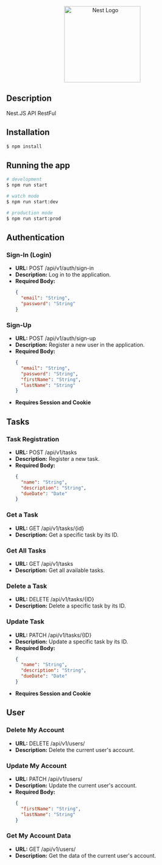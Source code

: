 <p align="center">
  <a href="http://nestjs.com/" target="blank"><img src="https://nestjs.com/img/logo-small.svg" width="200" alt="Nest Logo" /></a>
</p>

[circleci-image]: https://img.shields.io/circleci/build/github/nestjs/nest/master?token=abc123def456
[circleci-url]: https://circleci.com/gh/nestjs/nest


## Description

Nest.JS API RestFul

## Installation

```bash
$ npm install
```

## Running the app

```bash
# development
$ npm run start

# watch mode
$ npm run start:dev

# production mode
$ npm run start:prod
```


## Authentication

### Sign-In (Login)

- **URL:** POST /api/v1/auth/sign-in
- **Description:** Log in to the application.
- **Required Body:**
  ```json
  {
    "email": "String",
    "password": "String"
  }
  ```

### Sign-Up

- **URL:** POST /api/v1/auth/sign-up
- **Description:** Register a new user in the application.
- **Required Body:**
  ```json
  {
    "email": "String",
    "password": "String",
    "firstName": "String",
    "lastName": "String"
  }
  ```
- **Requires Session and Cookie**

## Tasks

### Task Registration

- **URL:** POST /api/v1/tasks
- **Description:** Register a new task.
- **Required Body:**
  ```json
  {
    "name": "String",
    "description": "String",
    "dueDate": "Date"
  }
  ```

### Get a Task

- **URL:** GET /api/v1/tasks/{id}
- **Description:** Get a specific task by its ID.

### Get All Tasks

- **URL:** GET /api/v1/tasks
- **Description:** Get all available tasks.

### Delete a Task

- **URL:** DELETE /api/v1/tasks/{ID}
- **Description:** Delete a specific task by its ID.

### Update Task

- **URL:** PATCH /api/v1/tasks/{ID}
- **Description:** Update a specific task by its ID.
- **Required Body:**
  ```json
  {
    "name": "String",
    "description": "String",
    "dueDate": "Date"
  }
  ```
- **Requires Session and Cookie**

## User

### Delete My Account

- **URL:** DELETE /api/v1/users/
- **Description:** Delete the current user's account.

### Update My Account

- **URL:** PATCH /api/v1/users/
- **Description:** Update the current user's account.
- **Required Body:**
  ```json
  {
    "firstName": "String",
    "lastName": "String"
  }
  ```

### Get My Account Data

- **URL:** GET /api/v1/users/
- **Description:** Get the data of the current user's account.
```
